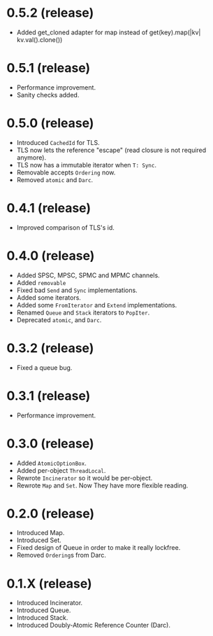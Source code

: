 # 0.5.2 (release)
* Added get_cloned adapter for map instead of get(key).map(|kv| kv.val().clone())

# 0.5.1 (release)
* Performance improvement.
* Sanity checks added.

# 0.5.0 (release)
* Introduced `CachedId` for TLS.
* TLS now lets the reference "escape" (read closure is not required anymore).
* TLS now has a immutable iterator when `T: Sync`.
* Removable accepts `Ordering` now.
* Removed `atomic` and `Darc`.

# 0.4.1 (release)
* Improved comparison of TLS's id.

# 0.4.0 (release)
* Added SPSC, MPSC, SPMC and MPMC channels.
* Added `removable`
* Fixed bad `Send` and `Sync` implementations.
* Added some iterators.
* Added some `FromIterator` and `Extend` implementations.
* Renamed `Queue` and `Stack` iterators to `PopIter`.
* Deprecated `atomic`, and `Darc`.

# 0.3.2 (release)
* Fixed a queue bug.

# 0.3.1 (release)
* Performance improvement.

# 0.3.0 (release)
* Added `AtomicOptionBox`.
* Added per-object `ThreadLocal`.
* Rewrote `Incinerator` so it would be per-object.
* Rewrote `Map` and `Set`. Now They have more flexible reading.

# 0.2.0 (release)
* Introduced Map.
* Introduced Set.
* Fixed design of Queue in order to make it really lockfree.
* Removed `Ordering`s from Darc.

# 0.1.X (release)
* Introduced Incinerator.
* Introduced Queue.
* Introduced Stack.
* Introduced Doubly-Atomic Reference Counter (Darc).
